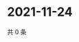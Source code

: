 # 2021-11-24

共 0 条

<!-- BEGIN WEIBO -->
<!-- 最后更新时间 Wed Nov 24 2021 22:08:24 GMT+0800 (China Standard Time) -->

<!-- END WEIBO -->
